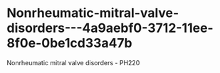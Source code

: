 # Nonrheumatic-mitral-valve-disorders---4a9aebf0-3712-11ee-8f0e-0be1cd33a47b
Nonrheumatic mitral valve disorders - PH220
